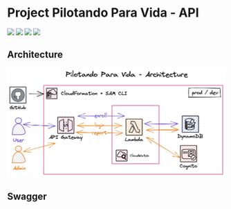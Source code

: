 # Project Pilotando Para Vida - API

[![](https://img.shields.io/badge/Amazon_AWS-232F3E?style=for-the-badge&logo=amazon-aws&labelColor=white&logoColor=yellow&color=yellow)](https://aws.amazon.com/)
[![](https://img.shields.io/badge/serverless-layers?style=for-the-badge&logo=serverless&labelColor=white&color=red&)](https://www.serverless.com/) 
[![](https://img.shields.io/badge/Python-3776AB?style=for-the-badge&logo=python&labelColor=white)](https://www.python.org/)
[![](https://img.shields.io/badge/JavaScript-232F3E?style=for-the-badge&logo=javascript&labelColor=white&color=yellow)](https://www.python.org/)

## Architecture

[![Architecture](./doc/ppv-arch.png)](https://excalidraw.com/#json=0lkFQB65m8gCYebqceCOb,HiCxcd4X7nPk0SstaicMYQ)


## Swagger
